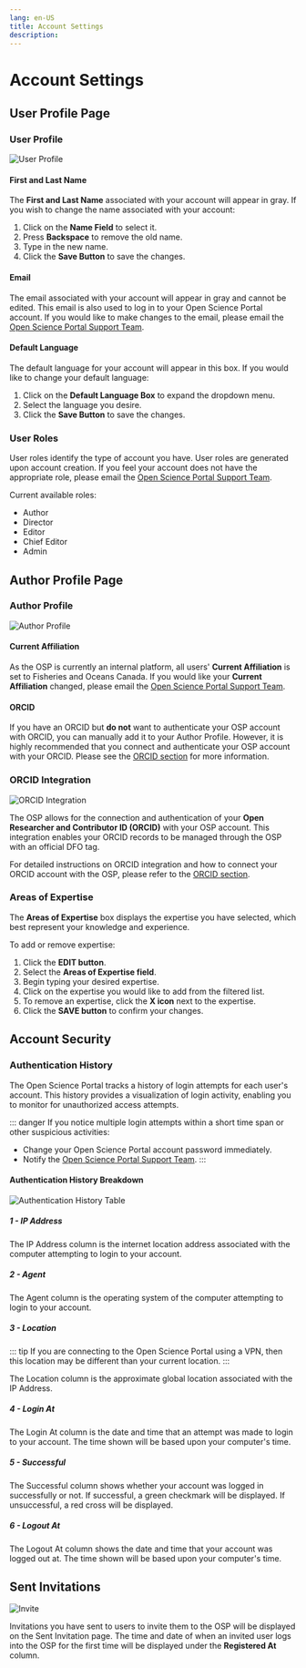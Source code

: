 ```yaml
---
lang: en-US
title: Account Settings
description:
---
```


# Account Settings

## User Profile Page

### User Profile

![User Profile](/images/account/user_profile.png)

#### First and Last Name

The **First and Last Name** associated with your account will appear in gray. If you wish to change the name associated with your account:

1. Click on the **Name Field** to select it.
2. Press **Backspace** to remove the old name.
3. Type in the new name.
4. Click the **Save Button** to save the changes.

#### Email

The email associated with your account will appear in gray and cannot be edited. This email is also used to log in to your Open Science Portal account. If you would like to make changes to the email, please email the [Open Science Portal Support Team](mailto:DFO.OpenScience-ScienceOuverte.MPO@dfo-mpo.gc.ca).

#### Default Language

The default language for your account will appear in this box. If you would like to change your default language:

1. Click on the **Default Language Box** to expand the dropdown menu.
2. Select the language you desire.
3. Click the **Save Button** to save the changes.

### User Roles

User roles identify the type of account you have. User roles are generated upon account creation. If you feel your account does not have the appropriate role, please email the [Open Science Portal Support Team](mailto:DFO.OpenScience-ScienceOuverte.MPO@dfo-mpo.gc.ca).

Current available roles:
- Author
- Director
- Editor
- Chief Editor
- Admin

## Author Profile Page

### Author Profile

![Author Profile](/images/account/author_profile.png)

#### Current Affiliation

As the OSP is currently an internal platform, all users' **Current Affiliation** is set to Fisheries and Oceans Canada. If you would like your **Current Affiliation** changed, please email the [Open Science Portal Support Team](mailto:DFO.OpenScience-ScienceOuverte.MPO@dfo-mpo.gc.ca).

#### ORCID

If you have an ORCID but **do not** want to authenticate your OSP account with ORCID, you can manually add it to your Author Profile. However, it is highly recommended that you connect and authenticate your OSP account with your ORCID. Please see the [ORCID section](/en/account/orcid) for more information.

### ORCID Integration

![ORCID Integration](/images/account/orcid_integration.png)

The OSP allows for the connection and authentication of your **Open Researcher and Contributor ID (ORCID)** with your OSP account. This integration enables your ORCID records to be managed through the OSP with an official DFO tag.

For detailed instructions on ORCID integration and how to connect your ORCID account with the OSP, please refer to the [ORCID section](/en/account/orcid).

### Areas of Expertise

The **Areas of Expertise** box displays the expertise you have selected, which best represent your knowledge and experience.

To add or remove expertise:

1. Click the **EDIT button**.
2. Select the **Areas of Expertise field**.
3. Begin typing your desired expertise.
4. Click on the expertise you would like to add from the filtered list.
5. To remove an expertise, click the **X icon** next to the expertise.
6. Click the **SAVE button** to confirm your changes.

## Account Security

### Authentication History

The Open Science Portal tracks a history of login attempts for each user's account. This history provides a visualization of login activity, enabling you to monitor for unauthorized access attempts.

::: danger
If you notice multiple login attempts within a short time span or other suspicious activities:
- Change your Open Science Portal account password immediately.
- Notify the [Open Science Portal Support Team](mailto:DFO.OpenScience-ScienceOuverte.MPO@dfo-mpo.gc.ca).
:::

#### Authentication History Breakdown

![Authentication History Table](/images/account/authentication_history_table.png)

##### 1 - IP Address

The IP Address column is the internet location address associated with the
computer attempting to login to your account.

##### 2 - Agent

The Agent column is the operating system of the computer attempting to login to
your account.

##### 3 - Location

::: tip
If you are connecting to the Open Science Portal using a VPN, then this location
may be different than your current location.
:::

The Location column is the approximate global location associated with the IP
Address.

##### 4 - Login At

The Login At column is the date and time that an attempt was made to login to
your account. The time shown will be based upon your computer's time.

##### 5 - Successful

The Successful column shows whether your account was logged in successfully or
not. If successful, a green checkmark will be displayed. If unsuccessful, a red
cross will be displayed.

##### 6 - Logout At

The Logout At column shows the date and time that your account was logged out
at. The time shown will be based upon your computer's time.

## Sent Invitations

![Invite](/images/account/sent_invites.png)

Invitations you have sent to users to invite them to the OSP will be displayed on the Sent Invitation page. The time and
date of when an invited user logs into the OSP for the first time will be displayed under the **Registered At**
column.